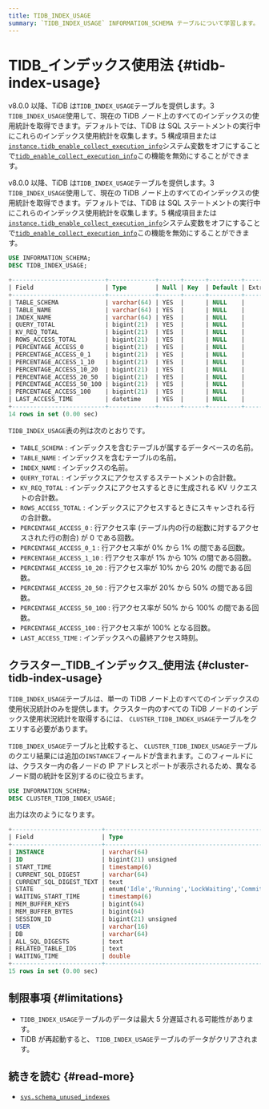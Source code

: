 ```yaml
---
title: TIDB_INDEX_USAGE
summary: `TIDB_INDEX_USAGE` INFORMATION_SCHEMA テーブルについて学習します。
---
```


# TIDB_インデックス使用法 {#tidb-index-usage}

<CustomContent platform="tidb">

v8.0.0 以降、TiDB は`TIDB_INDEX_USAGE`テーブルを提供します。3 `TIDB_INDEX_USAGE`使用して、現在の TiDB ノード上のすべてのインデックスの使用統計を取得できます。デフォルトでは、TiDB は SQL ステートメントの実行中にこれらのインデックス使用統計を収集します。5 構成項目または[`instance.tidb_enable_collect_execution_info`](/tidb-configuration-file.md#tidb_enable_collect_execution_info)システム変数をオフにすることで[`tidb_enable_collect_execution_info`](/system-variables.md#tidb_enable_collect_execution_info)この機能を無効にすることができます。

</CustomContent>

<CustomContent platform="tidb-cloud">

v8.0.0 以降、TiDB は`TIDB_INDEX_USAGE`テーブルを提供します。3 `TIDB_INDEX_USAGE`使用して、現在の TiDB ノード上のすべてのインデックスの使用統計を取得できます。デフォルトでは、TiDB は SQL ステートメントの実行中にこれらのインデックス使用統計を収集します。5 構成項目または[`instance.tidb_enable_collect_execution_info`](https://docs.pingcap.com/tidb/v8.0/tidb-configuration-file#tidb_enable_collect_execution_info)システム変数をオフにすることで[`tidb_enable_collect_execution_info`](/system-variables.md#tidb_enable_collect_execution_info)この機能を無効にすることができます。

</CustomContent>

```sql
USE INFORMATION_SCHEMA;
DESC TIDB_INDEX_USAGE;
```

```sql
+--------------------------+-------------+------+------+---------+-------+
| Field                    | Type        | Null | Key  | Default | Extra |
+--------------------------+-------------+------+------+---------+-------+
| TABLE_SCHEMA             | varchar(64) | YES  |      | NULL    |       |
| TABLE_NAME               | varchar(64) | YES  |      | NULL    |       |
| INDEX_NAME               | varchar(64) | YES  |      | NULL    |       |
| QUERY_TOTAL              | bigint(21)  | YES  |      | NULL    |       |
| KV_REQ_TOTAL             | bigint(21)  | YES  |      | NULL    |       |
| ROWS_ACCESS_TOTAL        | bigint(21)  | YES  |      | NULL    |       |
| PERCENTAGE_ACCESS_0      | bigint(21)  | YES  |      | NULL    |       |
| PERCENTAGE_ACCESS_0_1    | bigint(21)  | YES  |      | NULL    |       |
| PERCENTAGE_ACCESS_1_10   | bigint(21)  | YES  |      | NULL    |       |
| PERCENTAGE_ACCESS_10_20  | bigint(21)  | YES  |      | NULL    |       |
| PERCENTAGE_ACCESS_20_50  | bigint(21)  | YES  |      | NULL    |       |
| PERCENTAGE_ACCESS_50_100 | bigint(21)  | YES  |      | NULL    |       |
| PERCENTAGE_ACCESS_100    | bigint(21)  | YES  |      | NULL    |       |
| LAST_ACCESS_TIME         | datetime    | YES  |      | NULL    |       |
+--------------------------+-------------+------+------+---------+-------+
14 rows in set (0.00 sec)
```

`TIDB_INDEX_USAGE`表の列は次のとおりです。

-   `TABLE_SCHEMA` : インデックスを含むテーブルが属するデータベースの名前。
-   `TABLE_NAME` : インデックスを含むテーブルの名前。
-   `INDEX_NAME` : インデックスの名前。
-   `QUERY_TOTAL` : インデックスにアクセスするステートメントの合計数。
-   `KV_REQ_TOTAL` : インデックスにアクセスするときに生成される KV リクエストの合計数。
-   `ROWS_ACCESS_TOTAL` : インデックスにアクセスするときにスキャンされる行の合計数。
-   `PERCENTAGE_ACCESS_0` : 行アクセス率 (テーブル内の行の総数に対するアクセスされた行の割合) が 0 である回数。
-   `PERCENTAGE_ACCESS_0_1` : 行アクセス率が 0% から 1% の間である回数。
-   `PERCENTAGE_ACCESS_1_10` : 行アクセス率が 1% から 10% の間である回数。
-   `PERCENTAGE_ACCESS_10_20` : 行アクセス率が 10% から 20% の間である回数。
-   `PERCENTAGE_ACCESS_20_50` : 行アクセス率が 20% から 50% の間である回数。
-   `PERCENTAGE_ACCESS_50_100` : 行アクセス率が 50% から 100% の間である回数。
-   `PERCENTAGE_ACCESS_100` : 行アクセス率が 100% となる回数。
-   `LAST_ACCESS_TIME` : インデックスへの最終アクセス時刻。

## クラスター_TIDB_インデックス_使用法 {#cluster-tidb-index-usage}

`TIDB_INDEX_USAGE`テーブルは、単一の TiDB ノード上のすべてのインデックスの使用状況統計のみを提供します。クラスター内のすべての TiDB ノードのインデックス使用状況統計を取得するには、 `CLUSTER_TIDB_INDEX_USAGE`テーブルをクエリする必要があります。

`TIDB_INDEX_USAGE`テーブルと比較すると、 `CLUSTER_TIDB_INDEX_USAGE`テーブルのクエリ結果には追加の`INSTANCE`フィールドが含まれます。このフィールドには、クラスター内の各ノードの IP アドレスとポートが表示されるため、異なるノード間の統計を区別するのに役立ちます。

```sql
USE INFORMATION_SCHEMA;
DESC CLUSTER_TIDB_INDEX_USAGE;
```

出力は次のようになります。

```sql
+-------------------------+-----------------------------------------------------------------+------+------+---------+-------+
| Field                   | Type                                                            | Null | Key  | Default | Extra |
+-------------------------+-----------------------------------------------------------------+------+------+---------+-------+
| INSTANCE                | varchar(64)                                                     | YES  |      | NULL    |       |
| ID                      | bigint(21) unsigned                                             | NO   | PRI  | NULL    |       |
| START_TIME              | timestamp(6)                                                    | YES  |      | NULL    |       |
| CURRENT_SQL_DIGEST      | varchar(64)                                                     | YES  |      | NULL    |       |
| CURRENT_SQL_DIGEST_TEXT | text                                                            | YES  |      | NULL    |       |
| STATE                   | enum('Idle','Running','LockWaiting','Committing','RollingBack') | YES  |      | NULL    |       |
| WAITING_START_TIME      | timestamp(6)                                                    | YES  |      | NULL    |       |
| MEM_BUFFER_KEYS         | bigint(64)                                                      | YES  |      | NULL    |       |
| MEM_BUFFER_BYTES        | bigint(64)                                                      | YES  |      | NULL    |       |
| SESSION_ID              | bigint(21) unsigned                                             | YES  |      | NULL    |       |
| USER                    | varchar(16)                                                     | YES  |      | NULL    |       |
| DB                      | varchar(64)                                                     | YES  |      | NULL    |       |
| ALL_SQL_DIGESTS         | text                                                            | YES  |      | NULL    |       |
| RELATED_TABLE_IDS       | text                                                            | YES  |      | NULL    |       |
| WAITING_TIME            | double                                                          | YES  |      | NULL    |       |
+-------------------------+-----------------------------------------------------------------+------+------+---------+-------+
15 rows in set (0.00 sec)
```

## 制限事項 {#limitations}

-   `TIDB_INDEX_USAGE`テーブルのデータは最大 5 分遅延される可能性があります。
-   TiDB が再起動すると、 `TIDB_INDEX_USAGE`テーブルのデータがクリアされます。

## 続きを読む {#read-more}

-   [`sys.schema_unused_indexes`](/sys-schema/sys-schema-unused-indexes.md)
